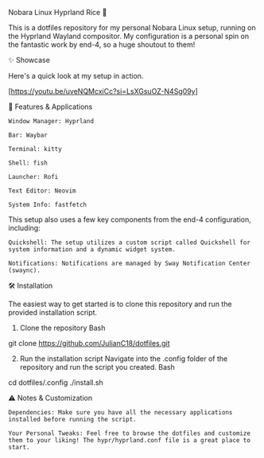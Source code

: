Nobara Linux Hyprland Rice 👋

This is a dotfiles repository for my personal Nobara Linux setup, running on the Hyprland Wayland compositor. My configuration is a personal spin on the fantastic work by end-4, so a huge shoutout to them!

✨ Showcase

Here's a quick look at my setup in action.

[https://youtu.be/uveNQMcxiCc?si=LsXGsuOZ-N4Sg09y]

🚀 Features & Applications

    Window Manager: Hyprland

    Bar: Waybar

    Terminal: kitty

    Shell: fish

    Launcher: Rofi

    Text Editor: Neovim

    System Info: fastfetch

This setup also uses a few key components from the end-4 configuration, including:

    Quickshell: The setup utilizes a custom script called Quickshell for system information and a dynamic widget system.

    Notifications: Notifications are managed by Sway Notification Center (swaync).

🛠️ Installation

The easiest way to get started is to clone this repository and run the provided installation script.

1. Clone the repository
Bash

git clone https://github.com/JulianC18/dotfiles.git

2. Run the installation script
Navigate into the .config folder of the repository and run the script you created.
Bash

cd dotfiles/.config
./install.sh

⚠️ Notes & Customization

    Dependencies: Make sure you have all the necessary applications installed before running the script.

    Your Personal Tweaks: Feel free to browse the dotfiles and customize them to your liking! The hypr/hyprland.conf file is a great place to start.
